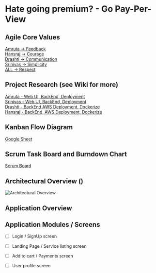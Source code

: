 # Hate going premium? - Go Pay-Per-View 

  
## Agile Core Values 
[Amruta -> Feedback](https://github.com/mssrinivas/PayPerView/blob/master/XP%20Core%20Values/Feedback.md)  
[Hansraj -> Courage](https://github.com/mssrinivas/PayPerView/blob/master/XP%20Core%20Values/Courage.md)  
[Drashti -> Communication](https://github.com/mssrinivas/PayPerView/blob/master/XP%20Core%20Values/Communication.md)  
[Srinivas -> Simplicity](https://github.com/mssrinivas/PayPerView/blob/master/XP%20Core%20Values/Simplicity.md)  
[ALL -> Respect](https://github.com/mssrinivas/PayPerView/blob/master/XP%20Core%20Values/Respect.md)

  
## Project Research (see Wiki for more)
[Amruta - Web UI, BackEnd, Deployment](https://github.com/mssrinivas/PayPerView/blob/master/Project%20Research/Amruta_Research.md)  
[Srinivas - Web UI, BackEnd, Deployment](https://github.com/mssrinivas/PayPerView/blob/master/Project%20Research/Srinivas_Research.md)  
[Drashti - BackEnd AWS Deployment, Dockerize](https://github.com/mssrinivas/PayPerView/blob/master/Project%20Research/Drashti_Research.md)  
[Hansraj - BackEnd, AWS Deployment, Dockerize](https://github.com/mssrinivas/PayPerView/blob/master/Project%20Research/Hansraj_Research.md) 

## Kanban Flow Diagram
[Google Sheet]()  

## Scrum Task Board and Burndown Chart
[Scrum Board](https://docs.google.com/spreadsheets/d/1offNMxuuoS-hDteZ4yqdi-BdiLFaN1DewzrwTQoaQ8E/edit?ts=5cd26a3c#gid=0)

## Architectural Overview ()
![Architectural Overview]()

## Application Overview



## Application Modules / Screens

- [ ] Login / SignUp screen 
- [ ] Landing Page / Service listing screen
- [ ] Add to cart / Payments screen
- [ ] User profile screen




